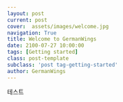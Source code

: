 ```yaml
---
layout: post
current: post
cover:  assets/images/welcome.jpg
navigation: True
title: Welcome to GermanWings
date: 2100-07-27 10:00:00
tags: [Getting started]
class: post-template
subclass: 'post tag-getting-started'
author: GermanWings
---
```


테스트
